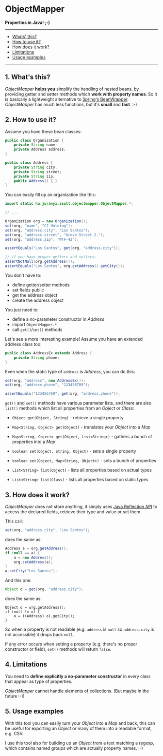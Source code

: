 # ObjectMapper
**Properties in Java! ;-)**

---

* [Whats' this?](#1-whats-this)
* [How to use it?](#2-how-to-use-it)
* [How does it work?](#3-how-does-it-work)
* [Limitations](#4-limitations)
* [Usage examples](#5-usage-examples)

---

## 1. What's this?

*ObjectMapper* **helps you** simplify the handling of nested beans, by providing
getter and setter methods which **work with property names**. So it is basically
a lightweight alternative to [Spring's BeanWrapper](http://docs.spring.io/spring/docs/4.0.5.RELEASE/spring-framework-reference/htmlsingle/#beans-beans).
*ObjectMapper* has much less functions, but it's **small** and **fast**. :-)



## 2. How to use it?

Assume you have these bean classes:

```java
public class Organization {
	private String name;
    private Address address;
}

public class Address {
	private String city;
	private String street;
    private String zip;
    public Address() { }
}
```

You can easily fill up an organization like this:

```java
import static hu.juranyi.zsolt.objectmapper.ObjectMapper.*;

// ...

Organization org = new Organization();
set(org, "name", "CJ Holding");
set(org, "address.city", "Los Santos");
set(org, "address.street", "Grove Street 2.");
set(org, "address.zip", "WTF-42");

assertEquals("Los Santos", get(org, "address.city"));

// if you have proper getters and setters:
assertNotNull(org.getAddress());
assertEquals("Los Santos", org.getAddress().getCity());
```

You don't have to:

* define getter/setter methods
* set fields public
* get the address object
* create the address object

You just need to:

* define a no-parameter constructor in *Address*
* import `ObjectMapper.*`
* call `get()`/`set()` methods

Let's see a more interesting example! Assume you have an extended address class too:

```java
public class AddressEx extends Address {
	private String phone;
}

```

Even when the static type of `address` is *Address*, you can do this:

```java
set(org, "address", new AddressEx());
set(org, "address.phone", "123456789");

assertEquals("123456789", get(org, "address.phone"));
```

`get()` and `set()` methods have various parameter lists, and there are also
`list()` methods which list all properties from an *Object* or *Class*:

* `Object get(Object, String)` - retrieve a single property
* `Map<String, Object> get(Object)` - translates your *Object* into a *Map*
* `Map<String, Object> get(Object, List<String>)` - gathers a bunch of properties into a *Map*

* `boolean set(Object, String, Object)` - sets a single property
* `boolean set(Object, Map<String, Object>)` - sets a bunch of properties

* `List<String> list(Object)` - lists all properties based on actual types
* `List<String> list(Class)` - lists all properties based on static types



## 3. How does it work?

*ObjectMapper* does not store anything, it simply uses [Java Reflection API](http://docs.oracle.com/javase/tutorial/reflect/)
to access the declared fields, retrieve their type and value or set them.

This call:

```java
set(org, "address.city", "Los Santos");
```

does the same as:

```java
Address a = org.getAddress();
if (null == a) {
	a = new Address();
	org.setAddress(a);
}
a.setCity("Los Santos");
```

And this one:

```java
Object o = get(org, "address.city");
```

does the same as:

```
Object o = org.getAddress();
if (null != o) {
	o = ((Address) o).getCity();
}
```

So when a property is not readable (e.g. `address` is `null` so `address.city` is
not accessible) it drops back `null`.

If any error occurs when setting a property (e.g. there's no proper constructor
or field), `set()` methods will return `false`.



## 4. Limitations

You need to **define explicitly a no-parameter constructor** in every class that
appear as type of properties.

*ObjectMapper* cannot handle elements of collections. (But maybe in the future :-))



## 5. Usage examples

With this tool you can easily turn your *Object* into a *Map* and back, this can
be useful for exporting an *Object* or many of them into a readable format, e.g.
CSV.

I use this tool also for building up an *Object* from a text matching a regexp,
which contains named groups which are actually property names. :-)